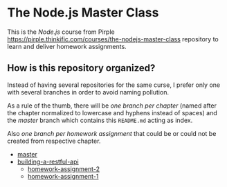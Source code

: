 # The Node.js Master Class

This is the _Node.js_ course from Pirple https://pirple.thinkific.com/courses/the-nodejs-master-class repository to learn and deliver homework assignments.

## How is this repository organized?

Instead of having several repositories for the same curse, I prefer only one with several branches in order to avoid naming pollution.

As a rule of the thumb, there will be *one branch per chapter* (named after the chapter normalized to lowercase and hyphens instead of spaces) and the *master* branch which contains this `README.md` acting as index.

Also *one branch per homework assignment* that could be or could not be created from respective chapter.

* [master]()
* [building-a-restful-api](https://github.com/fulldump/pirple-node-master-class/tree/restful-api)
  * [homework-assignment-2](https://github.com/fulldump/pirple-node-master-class/tree/homework-assignment-2)
  * [homework-assignment-1](https://github.com/fulldump/pirple-node-master-class/tree/homework-assignment-1)
